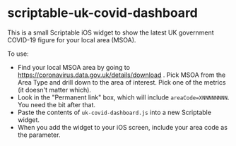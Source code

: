 # scriptable-uk-covid-dashboard

This is a small Scriptable iOS widget to show the latest UK government COVID-19 figure for your local area (MSOA).

To use:

* Find your local MSOA area by going to https://coronavirus.data.gov.uk/details/download .  Pick MSOA from the Area Type and drill down to the area of interest.  Pick one of the metrics (it doesn't matter which).
* Look in the "Permanent link" box, which will include `areaCode=XNNNNNNNN`.  You need the bit after that.
* Paste the contents of `uk-covid-dashboard.js` into a new Scriptable widget.
* When you add the widget to your iOS screen, include your area code as the parameter.
